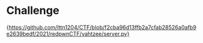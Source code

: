 # Challenge

{https://github.com/lttn1204/CTF/blob/f2cba96d13ffb2a7cfab28526a0afb9e2639bedf/2021/redpwnCTF/yahtzee/server.py}
